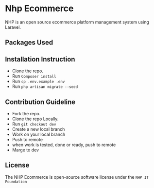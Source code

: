 # Nhp Ecommerce
 
NHP is an open source ecommerce platform management system using Laravel. 

## Packages Used


## Installation Instruction 

- Clone the repo.
- Run `Composer install`
- Run `cp .env.example .env`
- Run `php artisan migrate --seed`


## Contribution Guideline 

- Fork the repo.
- Clone the repo Locally.
- Run `git checkout dev`
- Create a new local branch 
- Work on your local branch
- Push to remote
- when work is tested, done or ready, push to remote
- Marge to dev  

## License 
The NHP Ecommerce is open-source software license under the `NHP IT Foundation`